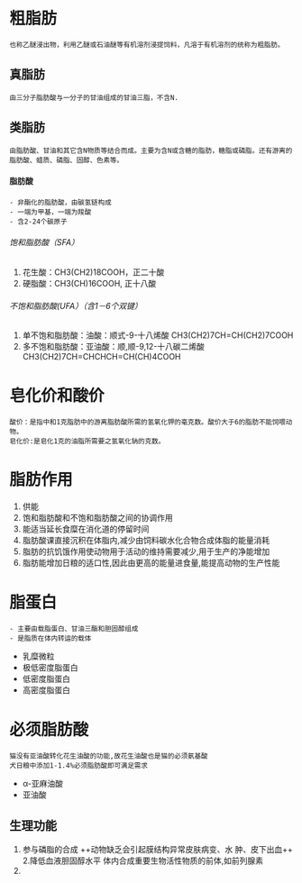 # 粗脂肪
	也称乙醚浸出物，利用乙醚或石油醚等有机溶剂浸提饲料，凡溶于有机溶剂的统称为粗脂肪。
## 真脂肪
	由三分子脂肪酸与一分子的甘油组成的甘油三脂，不含N.
## 类脂肪
	由脂肪酸、甘油和其它含N物质等结合而成。主要为含N或含糖的脂肪，糖脂或磷脂。还有游离的脂肪酸、蜡质、磷脂、固醇、色素等。
#### 脂肪酸
	- 非酯化的脂肪酸，由碳氢链构成
	- 一端为甲基，一端为羧酸
	- 含2-24个碳原子
###### 饱和脂肪酸（SFA）
1. 花生酸：CH3(CH2)18COOH，正二十酸
2. 硬脂酸：CH3(CH)16COOH,   正十八酸
###### 不饱和脂肪酸(UFA）（含1－6个双键）
1. 单不饱和脂肪酸：油酸：顺式-9-十八烯酸 
CH3(CH2)7CH=CH(CH2)7COOH      
2. 多不饱和脂肪酸：亚油酸：顺,顺-9,12-十八碳二烯酸
CH3(CH2)7CH=CHCHCH=CH(CH)4COOH      
# 皂化价和酸价
	酸价：是指中和1克脂肪中的游离脂肪酸所需的氢氧化钾的毫克数。酸价大于6的脂肪不能饲喂动物。
	皂化价:是皂化1克的油脂所需要之氢氧化钠的克数。
# 脂肪作用
1. 供能
2. 饱和脂肪酸和不饱和脂肪酸之间的协调作用
3. 能适当延长食糜在消化道的停留时间
4. 脂肪酸课直接沉积在体脂内,减少由饲料碳水化合物合成体脂的能量消耗
5. 脂肪的抗饥饿作用使动物用于活动的维持需要减少,用于生产的净能增加
6. 脂肪能增加日粮的适口性,因此由更高的能量进食量,能提高动物的生产性能
# 脂蛋白
	- 主要由载脂蛋白、甘油三酯和胆固醇组成
	- 是脂质在体内转运的载体
- 乳糜微粒
- 极低密度脂蛋白
- 低密度脂蛋白
- 高密度脂蛋白
# 必须脂肪酸
	猫没有亚油酸转化花生油酸的功能,故花生油酸也是猫的必须氨基酸
	犬日粮中添加1-1.4%必须脂肪酸即可满足需求
- α-亚麻油酸
- 亚油酸
## 生理功能
1. 参与磷脂的合成
	++动物缺乏会引起膜结构异常皮肤病变、水		肿、皮下出血++
2.降低血液胆固醇水平
体内合成重要生物活性物质的前体,如前列腺素
3.
